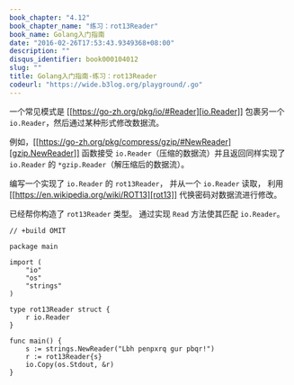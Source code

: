 ```yaml
---
book_chapter: "4.12"
book_chapter_name: "练习：rot13Reader"
book_name: Golang入门指南
date: "2016-02-26T17:53:43.9349368+08:00"
description: ""
disqus_identifier: book000104012
slug: ""
title: Golang入门指南-练习：rot13Reader
codeurl: "https://wide.b3log.org/playground/.go"
---
```





一个常见模式是 [[https://go-zh.org/pkg/io/#Reader][io.Reader]] 
包裹另一个 `io.Reader`，然后通过某种形式修改数据流。

例如，[[https://go-zh.org/pkg/compress/gzip/#NewReader][gzip.NewReader]] 
函数接受 `io.Reader`（压缩的数据流）并且返回同样实现了 `io.Reader` 的 `*gzip.Reader`（解压缩后的数据流）。

编写一个实现了 `io.Reader` 的 `rot13Reader`，
并从一个 `io.Reader` 读取，
利用 [[https://en.wikipedia.org/wiki/ROT13][rot13]] 代换密码对数据流进行修改。

已经帮你构造了 `rot13Reader` 类型。
通过实现 `Read` 方法使其匹配 `io.Reader`。

```
// +build OMIT

package main

import (
	"io"
	"os"
	"strings"
)

type rot13Reader struct {
	r io.Reader
}

func main() {
	s := strings.NewReader("Lbh penpxrq gur pbqr!")
	r := rot13Reader{s}
	io.Copy(os.Stdout, &r)
}

```

